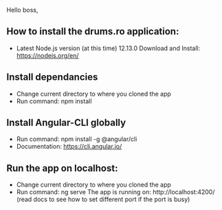 Hello boss,

## How to install the drums.ro application:

- Latest Node.js version (at this time) 12.13.0
Download and Install: https://nodejs.org/en/

## Install dependancies
- Change current directory to where you cloned the app
- Run command:
npm install

## Install Angular-CLI globally 
- Run command: 
npm install -g @angular/cli
- Documentation: https://cli.angular.io/


## Run the app on localhost:

- Change current directory to where you cloned the app
- Run command: 
ng serve
The app is running on: http://localhost:4200/ (read docs to see how to set different port if the port is busy)

